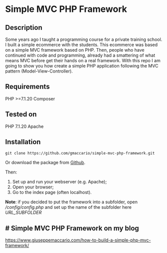 # Simple MVC PHP Framework

## Description
Some years ago I taught a programming course for a private training school. I built a simple ecommerce with the students. This ecommerce was based on a simple MVC framework based on PHP. Then, people who have continued with code and programming, already had a smattering of what means MVC before get their hands on a real framework. With this repo I am going to show you how create a simple PHP application following the MVC pattern (Model-View-Controller). 

## Requirements
PHP >=7.1.20 
Composer

## Tested on 
PHP 7.1.20 Apache

## Installation
```
git clone https://github.com/gmaccario/simple-mvc-php-framework.git
```
Or download the package from [Github](https://github.com/gmaccario/simple-mvc-php-framework).

Then:
1. Set up and run your webserver (e.g. Apache);
2. Open your browser;
3. Go to the index page (often localhost).

**Note**: if you decided to put the framework into a subfolder, open */config/config.php* and set up the name of the subfolder here *URL_SUBFOLDER*

## # Simple MVC PHP Framework on my blog
https://www.giuseppemaccario.com/how-to-build-a-simple-php-mvc-framework/
